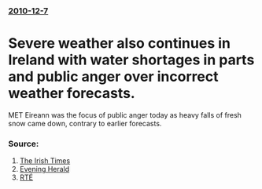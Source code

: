 ### [2010-12-7](/news/2010/12/7/index.md)

# Severe weather also continues in Ireland with water shortages in parts and public anger over incorrect weather forecasts. 

MET Eireann was the focus of public anger today as heavy falls of fresh snow came down, contrary to earlier forecasts.


### Source:

1. [The Irish Times](http://www.irishtimes.com/newspaper/breaking/2010/1207/breaking4.html)
2. [Evening Herald](http://www.herald.ie/national-news/city-news/public-anger-at-met-eireann-as-fresh-snow-falls-cause-more-chaos-2450856.html)
3. [RTÉ](http://www.rte.ie/news/2010/1207/weather.html)
